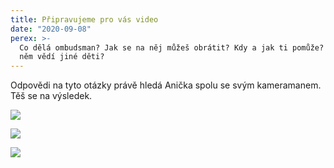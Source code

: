 ```yaml
---
title: Připravujeme pro vás video
date: "2020-09-08"
perex: >-
  Co dělá ombudsman? Jak se na něj můžeš obrátit? Kdy a jak ti pomůže? A co o
  něm vědí jiné děti?
---
```




Odpovědi na tyto otázky právě hledá Anička spolu se svým kameramanem. Těš se na výsledek.



![](media/IMG_20200831_094512.jpg.jpg)



![](media/IMG_20200831_095020.jpg.jpg)



![](media/IMG_20200831_093911.jpg.jpg)


